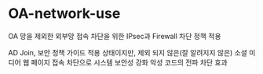 # OA-network-use
OA 망을 제외한 외부망 접속 차단을 위한 IPsec과 Firewall 차단 정책 적용

 AD Join, 보안 정책 가이드 적용 상태이지만, 제외 되지 않은(잘 알려지지 않은) 소셜 미디어 웹 페이지 접속 차단으로 시스템 보안성 강화 악성 코드의 전파 차단 효과
